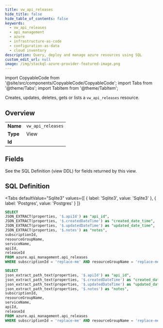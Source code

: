 ```yaml
--- 
title: vw_api_releases
hide_title: false
hide_table_of_contents: false
keywords:
  - vw_api_releases
  - api_management
  - azure
  - infrastructure-as-code
  - configuration-as-data
  - cloud inventory
description: Query, deploy and manage azure resources using SQL
custom_edit_url: null
image: /img/stackql-azure-provider-featured-image.png
---
```


import CopyableCode from '@site/src/components/CopyableCode/CopyableCode';
import Tabs from '@theme/Tabs';
import TabItem from '@theme/TabItem';

Creates, updates, deletes, gets or lists a <code>vw_api_releases</code> resource.

## Overview
<table><tbody>
<tr><td><b>Name</b></td><td><code>vw_api_releases</code></td></tr>
<tr><td><b>Type</b></td><td>View</td></tr>
<tr><td><b>Id</b></td><td><CopyableCode code="azure.api_management.vw_api_releases" /></td></tr>
</tbody></table>

## Fields

See the SQL Definition (view DDL) for fields returned by this view.

## SQL Definition

<Tabs
defaultValue="Sqlite3"
values={[
{ label: 'Sqlite3', value: 'Sqlite3' },
{ label: 'Postgres', value: 'Postgres' }
]}
>
<TabItem value="Sqlite3">

```sql
SELECT
JSON_EXTRACT(properties, '$.apiId') as "api_id",
JSON_EXTRACT(properties, '$.createdDateTime') as "created_date_time",
JSON_EXTRACT(properties, '$.updatedDateTime') as "updated_date_time",
JSON_EXTRACT(properties, '$.notes') as "notes",
subscriptionId,
resourceGroupName,
serviceName,
apiId,
releaseId
FROM azure.api_management.api_releases
WHERE subscriptionId = 'replace-me' AND resourceGroupName = 'replace-me' AND serviceName = 'replace-me' AND apiId = 'replace-me';
```

</TabItem>
<TabItem value="Postgres">

```sql
SELECT
json_extract_path_text(properties, '$.apiId') as "api_id",
json_extract_path_text(properties, '$.createdDateTime') as "created_date_time",
json_extract_path_text(properties, '$.updatedDateTime') as "updated_date_time",
json_extract_path_text(properties, '$.notes') as "notes",
subscriptionId,
resourceGroupName,
serviceName,
apiId,
releaseId
FROM azure.api_management.api_releases
WHERE subscriptionId = 'replace-me' AND resourceGroupName = 'replace-me' AND serviceName = 'replace-me' AND apiId = 'replace-me';
```

</TabItem>
</Tabs>
